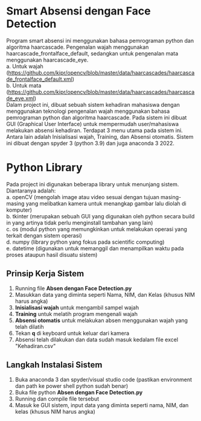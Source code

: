 # Smart Absensi dengan Face Detection
Program smart absensi ini menggunakan bahasa pemrograman python dan algoritma haarcascade. Pengenalan wajah menggunakan haarcascade_frontalface_default, sedangkan untuk pengenalan mata menggunakan haarcascade_eye. <br />
a. Untuk wajah (https://github.com/kipr/opencv/blob/master/data/haarcascades/haarcascade_frontalface_default.xml) <br /> 
b. Untuk mata (https://github.com/kipr/opencv/blob/master/data/haarcascades/haarcascade_eye.xml) <br />
Dalam project ini, dibuat sebuah sistem kehadiran mahasiswa dengan menggunakan teknologi pengenalan wajah menggunakan bahasa pemrograman python dan algoritma haarcascade. Pada sistem ini dibuat GUI (Graphical User Interface) untuk mempermudah user/mahasiswa melakukan absensi kehadiran. Terdapat 3 menu utama pada sistem ini. Antara lain adalah Inisialisasi wajah, Training, dan Absensi otomatis. Sistem ini dibuat dengan spyder 3 (python 3.9) dan juga anaconda 3 2022.

# Python Library
Pada project ini digunakan beberapa library untuk menunjang sistem. Diantaranya adalah:<br />
  a. openCV (mengolah image atau video sesuai dengan tujuan masing-masing yang melibatkan kamera untuk menangkap gambar lalu diolah di komputer) <br />
  b. tkinter (merupakan sebuah GUI yang digunakan oleh python secara build in yang artinya tidak perlu menginstall tambahan yang lain) <br />
  c. os (modul python yang memungkinkan untuk melakukan operasi yang terkait dengan sistem operasi) <br />
  d. numpy (library python yang fokus pada scientific computing) <br />
  e. datetime (digunakan untuk memanggil dan menampilkan waktu pada proses ataupun hasil disuatu sistem)

## Prinsip Kerja Sistem
1. Running file **Absen dengan Face Detection.py**
2. Masukkan data yang diminta seperti Nama, NIM, dan Kelas (khusus NIM harus angka)
3. **Inisialisasi wajah** untuk mengambil sampel wajah
4. **Training** untuk melatih program mengenali wajah
5. **Absensi otomatis** untuk melakukan absen menggunakan wajah yang telah dilatih
6. Tekan **q** di keyboard untuk keluar dari kamera
7. Absensi telah dilakukan dan data sudah masuk kedalam file excel "Kehadiran.csv"

## Langkah Instalasi Sistem
1. Buka anaconda 3 dan spyder/visual studio code (pastikan environment dan path ke power shell python sudah benar)
2. Buka file python **Absen dengan Face Detection.py**
3. Running dan compile file tersebut
4. Masuk ke GUI sistem, input data yang diminta seperti nama, NIM, dan kelas (khusus NIM harus angka)
